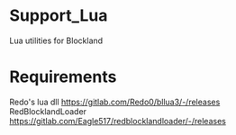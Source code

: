 # Support_Lua
 Lua utilities for Blockland

# Requirements
Redo's lua dll https://gitlab.com/Redo0/bllua3/-/releases
RedBlocklandLoader https://gitlab.com/Eagle517/redblocklandloader/-/releases

